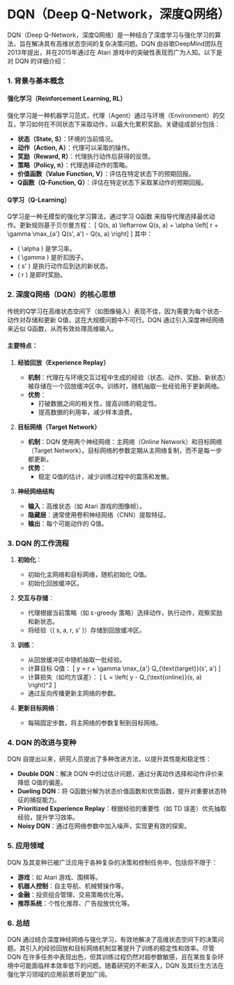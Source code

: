 # DQN（Deep Q-Network，深度Q网络） 

DQN（Deep Q-Network，深度Q网络）是一种结合了深度学习与强化学习的算法，旨在解决具有高维状态空间的复杂决策问题。DQN 由谷歌DeepMind团队在2013年提出，并在2015年通过在 Atari 游戏中的突破性表现而广为人知。以下是对 DQN 的详细介绍：

### 1. **背景与基本概念**

#### **强化学习（Reinforcement Learning, RL）**
强化学习是一种机器学习范式，代理（Agent）通过与环境（Environment）的交互，学习如何在不同状态下采取动作，以最大化累积奖励。关键组成部分包括：
- **状态（State, S）**：环境的当前情况。
- **动作（Action, A）**：代理可以采取的操作。
- **奖励（Reward, R）**：代理执行动作后获得的反馈。
- **策略（Policy, π）**：代理选择动作的策略。
- **价值函数（Value Function, V）**：评估在特定状态下的预期回报。
- **Q函数（Q-Function, Q）**：评估在特定状态下采取某动作的预期回报。

#### **Q学习（Q-Learning）**
Q学习是一种无模型的强化学习算法，通过学习 Q函数 来指导代理选择最优动作。更新规则基于贝尔曼方程：
\[ Q(s, a) \leftarrow Q(s, a) + \alpha \left[ r + \gamma \max_{a'} Q(s', a') - Q(s, a) \right] \]
其中：
- \( \alpha \) 是学习率。
- \( \gamma \) 是折扣因子。
- \( s' \) 是执行动作后到达的新状态。
- \( r \) 是即时奖励。

### 2. **深度Q网络（DQN）的核心思想**

传统的Q学习在高维状态空间下（如图像输入）表现不佳，因为需要为每个状态-动作对存储和更新 Q值，这在大规模问题中不可行。DQN 通过引入深度神经网络来近似 Q函数，从而有效处理高维输入。

#### **主要特点：**

1. **经验回放（Experience Replay）**
   - **机制**：代理在与环境交互过程中生成的经验（状态、动作、奖励、新状态）被存储在一个回放缓冲区中。训练时，随机抽取一批经验用于更新网络。
   - **优势**：
     - 打破数据之间的相关性，提高训练的稳定性。
     - 提高数据的利用率，减少样本浪费。

2. **目标网络（Target Network）**
   - **机制**：DQN 使用两个神经网络：主网络（Online Network）和目标网络（Target Network）。目标网络的参数定期从主网络复制，而不是每一步都更新。
   - **优势**：
     - 稳定 Q值的估计，减少训练过程中的震荡和发散。

3. **神经网络结构**
   - **输入**：高维状态（如 Atari 游戏的图像帧）。
   - **隐藏层**：通常使用卷积神经网络（CNN）提取特征。
   - **输出**：每个可能动作的 Q值。

### 3. **DQN 的工作流程**

1. **初始化**：
   - 初始化主网络和目标网络，随机初始化 Q值。
   - 初始化回放缓冲区。

2. **交互与存储**：
   - 代理根据当前策略（如 ε-greedy 策略）选择动作，执行动作，观察奖励和新状态。
   - 将经验（\( s, a, r, s' \)）存储到回放缓冲区。

3. **训练**：
   - 从回放缓冲区中随机抽取一批经验。
   - 计算目标 Q值：
     \[ y = r + \gamma \max_{a'} Q_{\text{target}}(s', a') \]
   - 计算损失（如均方误差）：
     \[ L = \left( y - Q_{\text{online}}(s, a) \right)^2 \]
   - 通过反向传播更新主网络的参数。

4. **更新目标网络**：
   - 每隔固定步数，将主网络的参数复制到目标网络。

### 4. **DQN 的改进与变种**

DQN 自提出以来，研究人员提出了多种改进方法，以提升其性能和稳定性：

- **Double DQN**：解决 DQN 中的过估计问题，通过分离动作选择和动作评价来降低 Q值的偏差。
- **Dueling DQN**：将 Q函数分解为状态价值函数和优势函数，提升对重要状态特征的捕捉能力。
- **Prioritized Experience Replay**：根据经验的重要性（如 TD 误差）优先抽取经验，提升学习效率。
- **Noisy DQN**：通过在网络参数中加入噪声，实现更有效的探索。

### 5. **应用领域**

DQN 及其变种已被广泛应用于各种复杂的决策和控制任务中，包括但不限于：

- **游戏**：如 Atari 游戏、围棋等。
- **机器人控制**：自主导航、机械臂操作等。
- **金融**：投资组合管理、交易策略优化等。
- **推荐系统**：个性化推荐、广告投放优化等。

### 6. **总结**

DQN 通过结合深度神经网络与强化学习，有效地解决了高维状态空间下的决策问题。其引入的经验回放和目标网络机制显著提升了训练的稳定性和效率。尽管 DQN 在许多任务中表现出色，但其训练过程仍然对超参数敏感，且在某些复杂环境中可能面临样本效率低下的问题。随着研究的不断深入，DQN 及其衍生方法在强化学习领域的应用前景将更加广阔。